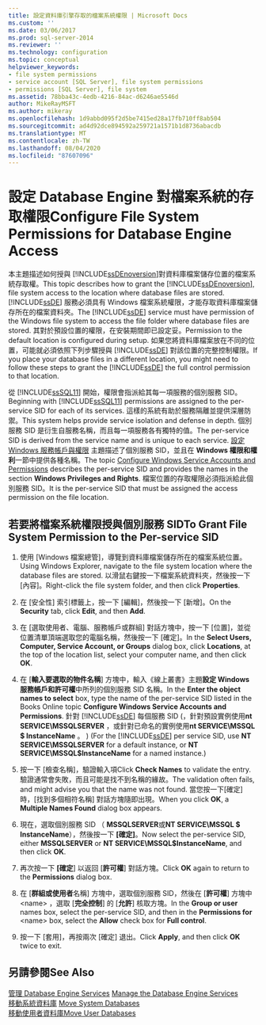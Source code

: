 ```yaml
---
title: 設定資料庫引擎存取的檔案系統權限 | Microsoft Docs
ms.custom: ''
ms.date: 03/06/2017
ms.prod: sql-server-2014
ms.reviewer: ''
ms.technology: configuration
ms.topic: conceptual
helpviewer_keywords:
- file system permissions
- service account [SQL Server], file system permissions
- permissions [SQL Server], file system
ms.assetid: 78bba43c-4edb-4216-84ac-d6246ae5546d
author: MikeRayMSFT
ms.author: mikeray
ms.openlocfilehash: 1d9abbd095f2d5be7415ed28a17fb710ff8ab504
ms.sourcegitcommit: ad4d92dce894592a259721a1571b1d8736abacdb
ms.translationtype: MT
ms.contentlocale: zh-TW
ms.lasthandoff: 08/04/2020
ms.locfileid: "87607096"
---
```

# <a name="configure-file-system-permissions-for-database-engine-access"></a><span data-ttu-id="46a3b-102">設定 Database Engine 對檔案系統的存取權限</span><span class="sxs-lookup"><span data-stu-id="46a3b-102">Configure File System Permissions for Database Engine Access</span></span>
  <span data-ttu-id="46a3b-103">本主題描述如何授與 [!INCLUDE[ssDEnoversion](../../includes/ssdenoversion-md.md)]對資料庫檔案儲存位置的檔案系統存取權。</span><span class="sxs-lookup"><span data-stu-id="46a3b-103">This topic describes how to grant the [!INCLUDE[ssDEnoversion](../../includes/ssdenoversion-md.md)], file system access to the location where database files are stored.</span></span> <span data-ttu-id="46a3b-104">[!INCLUDE[ssDE](../../includes/ssde-md.md)] 服務必須具有 Windows 檔案系統權限，才能存取資料庫檔案儲存所在的檔案資料夾。</span><span class="sxs-lookup"><span data-stu-id="46a3b-104">The [!INCLUDE[ssDE](../../includes/ssde-md.md)] service must have permission of the Windows file system to access the file folder where database files are stored.</span></span> <span data-ttu-id="46a3b-105">其對於預設位置的權限，在安裝期間即已設定妥。</span><span class="sxs-lookup"><span data-stu-id="46a3b-105">Permission to the default location is configured during setup.</span></span> <span data-ttu-id="46a3b-106">如果您將資料庫檔案放在不同的位置，可能就必須依照下列步驟授與 [!INCLUDE[ssDE](../../includes/ssde-md.md)] 對該位置的完整控制權限。</span><span class="sxs-lookup"><span data-stu-id="46a3b-106">If you place your database files in a different location, you might need to follow these steps to grant the [!INCLUDE[ssDE](../../includes/ssde-md.md)] the full control permission to that location.</span></span>  
  
 <span data-ttu-id="46a3b-107">從 [!INCLUDE[ssSQL11](../../includes/sssql11-md.md)] 開始，權限會指派給其每一項服務的個別服務 SID。</span><span class="sxs-lookup"><span data-stu-id="46a3b-107">Beginning with [!INCLUDE[ssSQL11](../../includes/sssql11-md.md)] permissions are assigned to the per-service SID for each of its services.</span></span> <span data-ttu-id="46a3b-108">這樣的系統有助於服務隔離並提供深層防禦。</span><span class="sxs-lookup"><span data-stu-id="46a3b-108">This system helps provide service isolation and defense in depth.</span></span> <span data-ttu-id="46a3b-109">個別服務 SID 是衍生自服務名稱，而且每一項服務各有獨特的值。</span><span class="sxs-lookup"><span data-stu-id="46a3b-109">The per-service SID is derived from the service name and is unique to each service.</span></span> <span data-ttu-id="46a3b-110">[設定 Windows 服務帳戶與權限](configure-windows-service-accounts-and-permissions.md) 主題描述了個別服務 SID，並且在 **Windows 權限和權利**一節中提供各種名稱。</span><span class="sxs-lookup"><span data-stu-id="46a3b-110">The topic [Configure Windows Service Accounts and Permissions](configure-windows-service-accounts-and-permissions.md) describes the per-service SID and provides the names in the section **Windows Privileges and Rights**.</span></span> <span data-ttu-id="46a3b-111">檔案位置的存取權限必須指派給此個別服務 SID。</span><span class="sxs-lookup"><span data-stu-id="46a3b-111">It is the per-service SID that must be assigned the access permission on the file location.</span></span>  
  
## <a name="to-grant-file-system-permission-to-the-per-service-sid"></a><span data-ttu-id="46a3b-112">若要將檔案系統權限授與個別服務 SID</span><span class="sxs-lookup"><span data-stu-id="46a3b-112">To Grant File System Permission to the Per-service SID</span></span>  
  
1.  <span data-ttu-id="46a3b-113">使用 [Windows 檔案總管]，導覽到資料庫檔案儲存所在的檔案系統位置。</span><span class="sxs-lookup"><span data-stu-id="46a3b-113">Using Windows Explorer, navigate to the file system location where the database files are stored.</span></span> <span data-ttu-id="46a3b-114">以滑鼠右鍵按一下檔案系統資料夾，然後按一下 [內容]。</span><span class="sxs-lookup"><span data-stu-id="46a3b-114">Right-click the file system folder, and then click **Properties**.</span></span>  
  
2.  <span data-ttu-id="46a3b-115">在 [安全性] 索引標籤上，按一下 [編輯]，然後按一下 [新增]。</span><span class="sxs-lookup"><span data-stu-id="46a3b-115">On the **Security** tab, click **Edit**, and then **Add**.</span></span>  
  
3.  <span data-ttu-id="46a3b-116">在 [選取使用者、電腦、服務帳戶或群組] 對話方塊中，按一下 [位置]，並從位置清單頂端選取您的電腦名稱，然後按一下 [確定]。</span><span class="sxs-lookup"><span data-stu-id="46a3b-116">In the **Select Users, Computer, Service Account, or Groups** dialog box, click **Locations**, at the top of the location list, select your computer name, and then click **OK**.</span></span>  
  
4.  <span data-ttu-id="46a3b-117">在 [**輸入要選取的物件名稱**] 方塊中，輸入《線上叢書》主題**設定 Windows 服務帳戶和許可權**中所列的個別服務 SID 名稱。</span><span class="sxs-lookup"><span data-stu-id="46a3b-117">In the **Enter the object names to select** box, type the name of the per-service SID listed in the Books Online topic **Configure Windows Service Accounts and Permissions**.</span></span> <span data-ttu-id="46a3b-118">針對 [!INCLUDE[ssDE](../../includes/ssde-md.md)] 每個服務 SID (，針對預設實例使用**nt SERVICE\MSSQLSERVER** ，或針對已命名的實例使用**nt SERVICE\MSSQL $ InstanceName** 。 ) </span><span class="sxs-lookup"><span data-stu-id="46a3b-118">(For the [!INCLUDE[ssDE](../../includes/ssde-md.md)] per service SID, use **NT SERVICE\MSSQLSERVER** for a default instance, or **NT SERVICE\MSSQL$InstanceName** for a named instance.)</span></span>  
  
5.  <span data-ttu-id="46a3b-119">按一下 [檢查名稱]，驗證輸入項</span><span class="sxs-lookup"><span data-stu-id="46a3b-119">Click **Check Names** to validate the entry.</span></span> <span data-ttu-id="46a3b-120">驗證通常會失敗，而且可能是找不到名稱的緣故。</span><span class="sxs-lookup"><span data-stu-id="46a3b-120">The validation often fails, and might advise you that the name was not found.</span></span> <span data-ttu-id="46a3b-121">當您按一下[確定] 時，[找到多個相符名稱] 對話方塊隨即出現。</span><span class="sxs-lookup"><span data-stu-id="46a3b-121">When you click **OK**, a **Multiple Names Found** dialog box appears.</span></span>  
  
6.  <span data-ttu-id="46a3b-122">現在，選取個別服務 SID （ **MSSQLSERVER**或**NT SERVICE\MSSQL $ InstanceName**），然後按一下 **[確定]**。</span><span class="sxs-lookup"><span data-stu-id="46a3b-122">Now select the per-service SID, either **MSSQLSERVER** or **NT SERVICE\MSSQL$InstanceName**, and then click **OK**.</span></span>  
  
7.  <span data-ttu-id="46a3b-123">再次按一下 **[確定**] 以返回 [**許可權**] 對話方塊。</span><span class="sxs-lookup"><span data-stu-id="46a3b-123">Click **OK** again to return to the **Permissions** dialog box.</span></span>  
  
8.  <span data-ttu-id="46a3b-124">在 [**群組或使用者**名稱] 方塊中，選取個別服務 SID，然後在 [**許可權**] 方塊中 \<name> ，選取 [**完全控制**] 的 [**允許**] 核取方塊。</span><span class="sxs-lookup"><span data-stu-id="46a3b-124">In the **Group or user** names box, select the per-service SID, and then in the **Permissions for** \<name> box, select the **Allow** check box for **Full control**.</span></span>  
  
9. <span data-ttu-id="46a3b-125">按一下 [套用]，再按兩次 [確定] 退出。</span><span class="sxs-lookup"><span data-stu-id="46a3b-125">Click **Apply**, and then click **OK** twice to exit.</span></span>  
  
## <a name="see-also"></a><span data-ttu-id="46a3b-126">另請參閱</span><span class="sxs-lookup"><span data-stu-id="46a3b-126">See Also</span></span>  
 <span data-ttu-id="46a3b-127">[管理 Database Engine Services](manage-the-database-engine-services.md) </span><span class="sxs-lookup"><span data-stu-id="46a3b-127">[Manage the Database Engine Services](manage-the-database-engine-services.md) </span></span>  
 <span data-ttu-id="46a3b-128">[移動系統資料庫](../../relational-databases/databases/system-databases.md) </span><span class="sxs-lookup"><span data-stu-id="46a3b-128">[Move System Databases](../../relational-databases/databases/system-databases.md) </span></span>  
 [<span data-ttu-id="46a3b-129">移動使用者資料庫</span><span class="sxs-lookup"><span data-stu-id="46a3b-129">Move User Databases</span></span>](../../relational-databases/databases/move-user-databases.md)  
  
  

